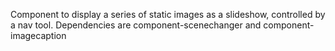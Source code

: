 Component to display a series of static images as a slideshow, controlled by a nav tool. Dependencies are component-scenechanger and component-imagecaption
